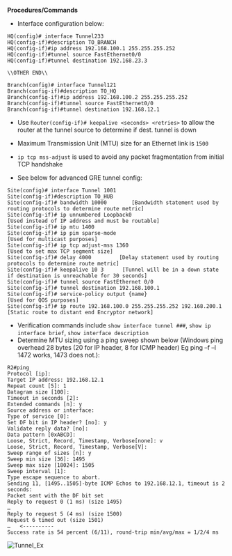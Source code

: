 **Procedures/Commands**

- Interface configuration below:
```
HQ(config)# interface Tunnel233
HQ(config-if)#description TO_BRANCH
HQ(config-if)#ip address 192.168.100.1 255.255.255.252
HQ(config-if)#tunnel source FastEthernet0/0
HQ(config-if)#tunnel destination 192.168.23.3

\\OTHER END\\

Branch(config)# interface Tunnel121
Branch(config-if)#description TO_HQ
Branch(config-if)#ip address 192.168.100.2 255.255.255.252
Branch(config-if)#tunnel source FastEthernet0/0
Branch(config-if)#tunnel destination 192.168.12.1
```

- Use ``Router(config-if)# keepalive <seconds> <retries>`` to allow the router at the tunnel source to determine if dest. tunnel is down
- Maximum Transmission Unit (MTU) size for an Ethernet link is ``1500``
- ``ip tcp mss-adjust`` is used to avoid any packet fragmentation from initial TCP handshake

- See below for advanced GRE tunnel config:
```
Site(config)# interface Tunnel 1001
Site(config-if)#description TO_HUB
Site(config-if)# bandwidth 10000		[Bandwidth statement used by routing protocols to determine route metric]
Site(config-if)# ip unnumbered Loopback0	                        [Used instead of IP address and must be routable]
Site(config-if)# ip mtu 1400
Site(config-if)# ip pim sparse-mode		   		                          [Used for multicast purposes]
Site(config-if)# ip tcp adjust-mss 1360		                              [Used to set max TCP segment size]
Site(config-if)# delay 4000		    [Delay statement used by routing protocols to determine route metric]
Site(config-if)# keepalive 10 3	     [Tunnel will be in a down state if destination is unreachable for 30 seconds]
Site(config-if)# tunnel source FastEthernet 0/0
Site(config-if)# tunnel destination 192.168.100.1
Site(config-if)# service-policy output {name}				   	      [Used for QOS purposes]
Site(config-if)# ip route 192.168.100.0 255.255.255.252 192.168.200.1  [Static route to distant end Encryptor network]
```

- Verification commands include ``show interface tunnel ###``, ``show ip interface brief``, ``show interface description``
- Determine MTU sizing using a ping sweep shown below (Windows ping overhead 28 bytes (20 for IP header, 8 for ICMP header) Eg ping –f –l 1472 works, 1473 does not.):
```
R2#ping
Protocol [ip]:   
Target IP address: 192.168.12.1
Repeat count [5]: 1
Datagram size [100]: 
Timeout in seconds [2]: 
Extended commands [n]: y
Source address or interface: 
Type of service [0]: 
Set DF bit in IP header? [no]: y
Validate reply data? [no]: 
Data pattern [0xABCD]: 
Loose, Strict, Record, Timestamp, Verbose[none]: v
Loose, Strict, Record, Timestamp, Verbose[V]: 
Sweep range of sizes [n]: y
Sweep min size [36]: 1495
Sweep max size [18024]: 1505
Sweep interval [1]: 
Type escape sequence to abort.
Sending 11, [1495..1505]-byte ICMP Echos to 192.168.12.1, timeout is 2 seconds:
Packet sent with the DF bit set
Reply to request 0 (1 ms) (size 1495)
…
Reply to request 5 (4 ms) (size 1500)
Request 6 timed out (size 1501)
…   <----------
Success rate is 54 percent (6/11), round-trip min/avg/max = 1/2/4 ms
```
![Tunnel_Ex](uploads/be039758ec7c4afc1581522336127f0e/Tunnel_Ex.png)
